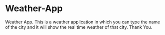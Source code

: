 # Weather-App
Weather App.
This is a weather application in which you can type the name of the city and it will show the real time weather of that city.
Thank You.
